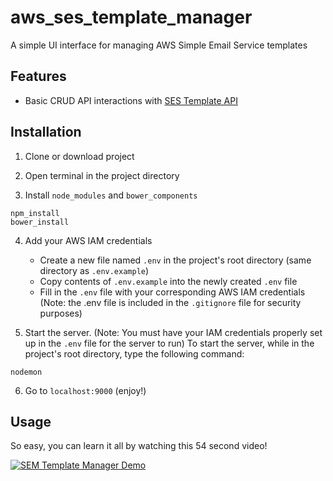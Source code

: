 # aws_ses_template_manager
A simple UI interface for managing AWS Simple Email Service templates

## Features
* Basic CRUD API interactions with [SES Template API](https://docs.aws.amazon.com/sdk-for-javascript/v2/developer-guide/ses-examples-creating-template.html)

## Installation
1) Clone or download project

2) Open terminal in the project directory

3) Install `node_modules` and `bower_components`
```
npm_install
bower_install
```
4) Add your AWS IAM credentials
    - Create a new file named `.env` in the project's root directory (same directory as `.env.example`)
    - Copy contents of `.env.example` into the newly created `.env` file
    - Fill in the `.env` file with your corresponding AWS IAM credentials
    (Note: the .env file is included in the `.gitignore` file for security purposes)

5) Start the server. (Note: You must have your IAM credentials properly set up in the `.env` file for the server to run) To start the server, while in the project's root directory, type the following command:
```
nodemon
```
6) Go to `localhost:9000` (enjoy!)

## Usage
So easy, you can learn it all by watching this 54 second video!

[![SEM Template Manager Demo](http://i3.ytimg.com/vi/dMrgp7DmAio/hqdefault.jpg)](https://youtu.be/dMrgp7DmAio "SEM Template Manager Demo")
